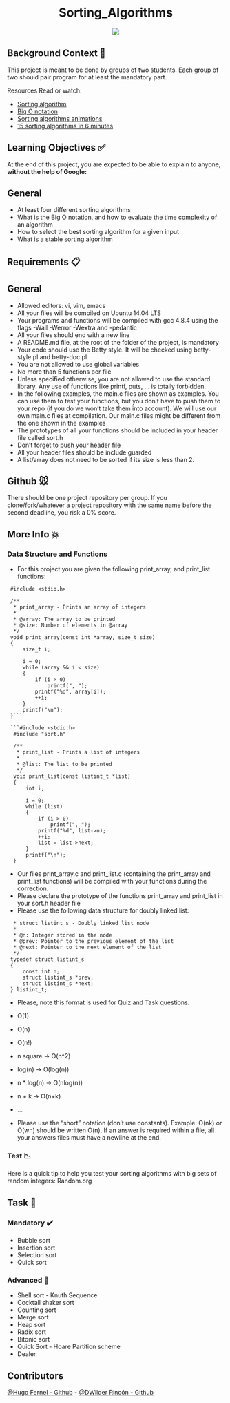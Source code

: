 <h1 align="center">Sorting_Algorithms</h1>
<p align="center"> <img src = "https://media1.giphy.com/media/QaPkV29BJh3gI/giphy.gif?cid=ecf05e47b3808a1c88b8fafe20fef1e58d98f40b33ac56f0&rid=giphy.gif" /></p>


## Background Context :floppy_disk:

This project is meant to be done by groups of two students. Each group of two should pair program for at least the 
mandatory part.

Resources
Read or watch:

- [Sorting algorithm](https://en.wikipedia.org/wiki/Sorting_algorithm)
- [Big O notation](https://stackoverflow.com/questions/487258/what-is-a-plain-english-explanation-of-big-o-notation)
- [Sorting algorithms animations](https://www.toptal.com/developers/sorting-algorithms)
- [15 sorting algorithms in 6 minutes](https://www.youtube.com/watch?v=kPRA0W1kECg)

## Learning Objectives :white_check_mark:
At the end of this project, you are expected to be able to explain to anyone, **without the help of Google:**

## General
- At least four different sorting algorithms
- What is the Big O notation, and how to evaluate the time complexity of an algorithm
- How to select the best sorting algorithm for a given input
- What is a stable sorting algorithm


## Requirements :clipboard:
## General
- Allowed editors: vi, vim, emacs
- All your files will be compiled on Ubuntu 14.04 LTS
- Your programs and functions will be compiled with gcc 4.8.4 using the flags -Wall -Werror -Wextra and -pedantic
- All your files should end with a new line
- A README.md file, at the root of the folder of the project, is mandatory
- Your code should use the Betty style. It will be checked using betty-style.pl and betty-doc.pl
- You are not allowed to use global variables
- No more than 5 functions per file
- Unless specified otherwise, you are not allowed to use the standard library. Any use of functions like printf, puts,
  … is totally forbidden.
- In the following examples, the main.c files are shown as examples. You can use them to test your functions, but you
  don’t have to push them to your repo (if you do we won’t take them into account). We will use our own main.c files at
  compilation. Our main.c files might be different from the one shown in the examples
- The prototypes of all your functions should be included in your header file called sort.h
- Don’t forget to push your header file
- All your header files should be include guarded
- A list/array does not need to be sorted if its size is less than 2.


## Github :mouse:
There should be one project repository per group. If you clone/fork/whatever a project repository with the same name
before the second deadline, you risk a 0% score.

## More Info :boom: 
### Data Structure and Functions
- For this project you are given the following print_array, and print_list functions:

```#include <stdlib.h>
 #include <stdio.h>
 
 /**
  * print_array - Prints an array of integers
  *
  * @array: The array to be printed
  * @size: Number of elements in @array
  */
 void print_array(const int *array, size_t size)
 {
     size_t i;
 
     i = 0;
     while (array && i < size)
     {
         if (i > 0)
             printf(", ");
         printf("%d", array[i]);
         ++i;
     }
     printf("\n");
 }```
 
 ```#include <stdio.h>
  #include "sort.h"
  
  /**
   * print_list - Prints a list of integers
   *
   * @list: The list to be printed
   */
  void print_list(const listint_t *list)
  {
      int i;
  
      i = 0;
      while (list)
      {
          if (i > 0)
              printf(", ");
          printf("%d", list->n);
          ++i;
          list = list->next;
      }
      printf("\n");
  }
 ```
 
- Our files print_array.c and print_list.c (containing the print_array and print_list functions) will be compiled
  with your functions during the correction.
- Please declare the prototype of the functions print_array and print_list in your sort.h header file
- Please use the following data structure for doubly linked list:

```/**
  * struct listint_s - Doubly linked list node
  *
  * @n: Integer stored in the node
  * @prev: Pointer to the previous element of the list
  * @next: Pointer to the next element of the list
  */
 typedef struct listint_s
 {
     const int n;
     struct listint_s *prev;
     struct listint_s *next;
 } listint_t;
 ```
 
- Please, note this format is used for Quiz and Task questions.
 
- O(1)
- O(n)
- O(n!)
- n square -> O(n^2)
- log(n) -> O(log(n))
- n * log(n) -> O(nlog(n))
- n + k -> O(n+k)
- …
 
 - Please use the “short” notation (don’t use constants). Example: O(nk) or O(wn) should be written O(n). If an answer
   is required within a file, all your answers files must have a newline at the end.

### Test :chart_with_downwards_trend: 

Here is a quick tip to help you test your sorting algorithms with big sets of random integers: Random.org


## Task :notebook:

### Mandatory :heavy_check_mark:
- Bubble sort
- Insertion sort
- Selection sort
- Quick sort

### Advanced :red_circle:
- Shell sort - Knuth Sequence
- Cocktail shaker sort
- Counting sort
- Merge sort
- Heap sort
- Radix sort
- Bitonic sort
- Quick Sort - Hoare Partition scheme
- Dealer

## Contributors  
[@Hugo Fernel - Github](https://github.com/hfsantiago) - [@DWilder Rincón - Github](https://github.com/wildcox80)
